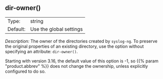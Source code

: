 ---
---
<!-- DISCLAIMER: This file is based on the syslog-ng Open Source Edition documentation https://github.com/balabit/syslog-ng-ose-guides/commit/2f4a52ee61d1ea9ad27cb4f3168b95408fddfdf2 and is used under the terms of The syslog-ng Open Source Edition Documentation License. The file has been modified by Axoflow. -->

## dir-owner()

|          |                         |
| -------- | ----------------------- |
| Type:    | string                  |
| Default: | Use the global settings |

*Description:* The owner of the directories created by `syslog-ng`. To preserve the original properties of an existing directory, use the option without specifying an attribute: `dir-owner()`.

Starting with version 3.16, the default value of this option is -1, so {{% param "product.abbrev" %}} does not change the ownership, unless explicitly configured to do so.

